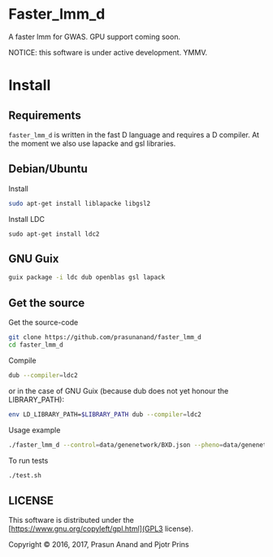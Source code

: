 # Faster_lmm_d

A faster lmm for GWAS. GPU support coming soon.

NOTICE: this software is under active development. YMMV.

# Install

## Requirements

`faster_lmm_d` is written in the fast D language and requires a D
compiler. At the moment we also use lapacke and gsl libraries.

## Debian/Ubuntu

Install

```sh
sudo apt-get install liblapacke libgsl2
```

Install LDC

```
sudo apt-get install ldc2
```

## GNU Guix

```sh
guix package -i ldc dub openblas gsl lapack
```

## Get the source

Get the source-code

```sh
git clone https://github.com/prasunanand/faster_lmm_d
cd faster_lmm_d
```

Compile

```sh
dub --compiler=ldc2
```

or in the case of GNU Guix (because dub does not yet honour the
LIBRARY_PATH):

```sh
env LD_LIBRARY_PATH=$LIBRARY_PATH dub --compiler=ldc2
```

Usage example

```sh
./faster_lmm_d --control=data/genenetwork/BXD.json --pheno=data/genenetwork/104617_at.json --geno=data/genenetwork/BXD.csv --cmd=rqtl
```

To run tests

```sh
./test.sh
```

## LICENSE

This software is distributed under the [https://www.gnu.org/copyleft/gpl.html](GPL3 license).

Copyright © 2016, 2017, Prasun Anand and Pjotr Prins
